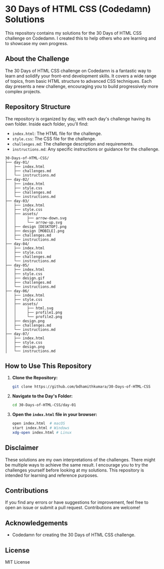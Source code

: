 # 30 Days of HTML CSS (Codedamn) Solutions

This repository contains my solutions for the 30 Days of HTML CSS challenge on Codedamn.  I created this to help others who are learning and to showcase my own progress.

## About the Challenge

The 30 Days of HTML CSS challenge on Codedamn is a fantastic way to learn and solidify your front-end development skills.  It covers a wide range of topics, from basic HTML structure to advanced CSS techniques.  Each day presents a new challenge, encouraging you to build progressively more complex projects.

## Repository Structure

The repository is organized by day, with each day's challenge having its own folder.  Inside each folder, you'll find:

*   `index.html`: The HTML file for the challenge.
*   `style.css`: The CSS file for the challenge.
*   `challenges.md`: The challenge description and requirements.
*   `instructions.md`:  Any specific instructions or guidance for the challenge.

```
30-Days-of-HTML-CSS/
├── day-01/
│   ├── index.html
│   ├── challenges.md
│   └── instructions.md
├── day-02/
│   ├── index.html
│   ├── style.css
│   ├── challenges.md
│   └── instructions.md
├── day-03/
│   ├── index.html
│   ├── style.css
│   ├── assets/
│   │     ├── arrow-down.svg
│   │     └── arrow-up.svg
│   ├── design [DESKTOP].png
│   ├── design [MOBILE].png
│   ├── challenges.md
│   └── instructions.md
├── day-04/
│   ├── index.html
│   ├── style.css
│   ├── challenges.md
│   └── instructions.md
├── day-05/
│   ├── index.html
│   ├── style.css
│   ├── design.gif
│   ├── challenges.md
│   └── instructions.md
├── day-06/
│   ├── index.html
│   ├── style.css
│   ├── assets/
│   │     ├── html.svg
│   │     ├── profile1.png
│   │     └── profile2.png
│   ├── design.png
│   ├── challenges.md
│   └── instructions.md
├── day-07/
│   ├── index.html
│   ├── style.css
│   ├── design.png
│   └── instructions.md
```

## How to Use This Repository

1.  **Clone the Repository:**

    ```bash
    git clone https://github.com/bdhamithkumara/30-Days-of-HTML-CSS
    ```

2.  **Navigate to the Day's Folder:**

    ```bash
    cd 30-Days-of-HTML-CSS/day-01
    ```

3.  **Open the `index.html` file in your browser:**

    ```bash
    open index.html  # macOS
    start index.html # Windows
    xdg-open index.html # Linux
    ```

## Disclaimer

These solutions are my own interpretations of the challenges. There might be multiple ways to achieve the same result.  I encourage you to try the challenges yourself before looking at my solutions.  This repository is intended for learning and reference purposes.

## Contributions

If you find any errors or have suggestions for improvement, feel free to open an issue or submit a pull request.  Contributions are welcome!

## Acknowledgements

*   Codedamn for creating the 30 Days of HTML CSS challenge.

## License

 MIT License